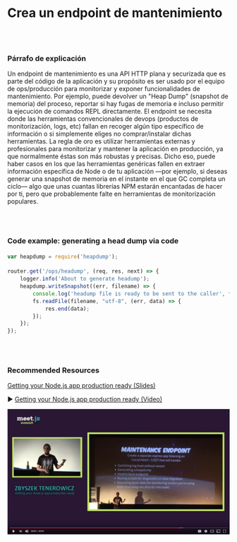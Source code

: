 # Crea un endpoint de mantenimiento

<br/><br/>

### Párrafo de explicación

Un endpoint de mantenimiento es una API HTTP plana y securizada que es parte del código de la aplicación y su propósito es ser usado por el equipo de ops/producción para monitorizar y exponer funcionalidades de mantenimiento. Por ejemplo, puede devolver un "Heap Dump" (snapshot de memoria) del proceso, reportar si hay fugas de memoria e incluso permitir la ejecución de comandos REPL directamente. El endpoint se necesita donde las herramientas convencionales de devops (productos de monitorización, logs, etc) fallan en recoger algún tipo específico de información o si simplemente eliges no comprar/instalar dichas herramientas. La regla de oro es utilizar herramientas externas y profesionales para monitorizar y mantener la aplicación en producción, ya que normalmente éstas son más robustas y precisas. Dicho eso, puede haber casos en los que las herramientas genéricas fallen en extraer información específica de Node o de tu aplicación —por ejemplo, si deseas generar una snapshot de memoria en el instante en el que GC completa un ciclo— algo que unas cuantas librerías NPM estarán encantadas de hacer por ti, pero que probablemente falte en herramientas de monitorización populares.

<br/><br/>

### Code example: generating a head dump via code

```javascript
var heapdump = require('heapdump');

router.get('/ops/headump', (req, res, next) => {
    logger.info('About to generate headump');
    heapdump.writeSnapshot((err, filename) => {
        console.log('headump file is ready to be sent to the caller', filename);
        fs.readFile(filename, "utf-8", (err, data) => {
            res.end(data);
        });
    });
});
```

<br/><br/>

### Recommended Resources

[Getting your Node.js app production ready (Slides)](http://naugtur.pl/pres3/node2prod)

▶ [Getting your Node.js app production ready (Video)](https://www.youtube.com/watch?v=lUsNne-_VIk)

![Getting your Node.js app production ready](/assets/images/createmaintenanceendpoint1.png "Getting your Node.js app production ready")
